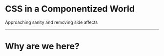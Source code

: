 # CSS in a Componentized World

Approaching sanity and removing side affects

---

# Why are we here?